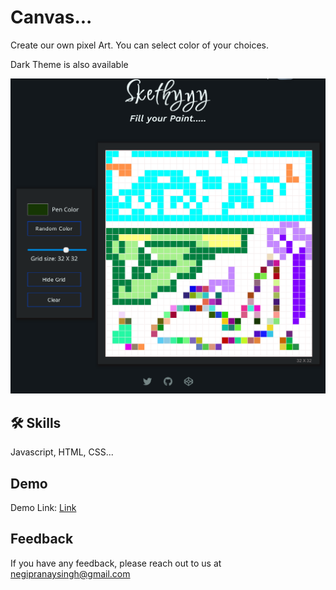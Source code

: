 
# Canvas...
Create our own pixel Art. You can select color of your choices.

Dark Theme is also available

![App Screenshot](screenshot/screenshot.png)



## 🛠 Skills
Javascript, HTML, CSS...


## Demo

Demo Link: [Link](https://paintyourcanvas.netlify.app/)


## Feedback

If you have any feedback, please reach out to us at negipranaysingh@gmail.com

